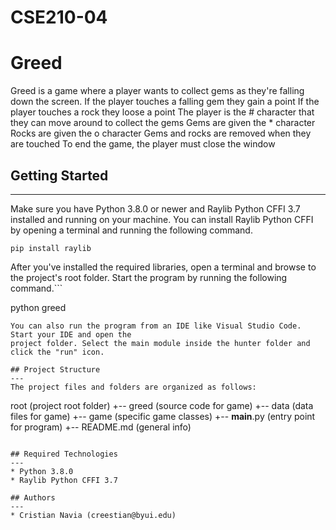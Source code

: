# CSE210-04
# Greed
Greed is a game where a player wants to collect gems as they're falling down the screen.
If the player touches a falling gem they gain a point
If the player touches a rock they loose a point
The player is the # character that they can move around to collect the gems
Gems are given the * character
Rocks are given the o character
Gems and rocks are removed when they are touched
To end the game, the player must close the window

## Getting Started
---
Make sure you have Python 3.8.0 or newer and Raylib Python CFFI 3.7 installed and running on your machine. You can install Raylib Python CFFI by opening a terminal and running the following command.
```
pip install raylib
```
After you've installed the required libraries, open a terminal and browse to the project's root folder. Start the program by running the following command.```

python greed
```
You can also run the program from an IDE like Visual Studio Code. Start your IDE and open the 
project folder. Select the main module inside the hunter folder and click the "run" icon.

## Project Structure
---
The project files and folders are organized as follows:
```
root                    (project root folder)
+-- greed                 (source code for game)
  +-- data              (data files for game)
  +-- game              (specific game classes)
  +-- __main__.py       (entry point for program)
+-- README.md           (general info)
```

## Required Technologies
---
* Python 3.8.0
* Raylib Python CFFI 3.7

## Authors
---
* Cristian Navia (creestian@byui.edu)